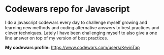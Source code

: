 # Codewars repo for Javascript
I do a javascript codewars every day to challenge myself growing and learning new methods and coding alternative answers to best practices and clever techniques. Lately I have been challenging myself to also give a one line answer on top of my version of best practices.

<i class="fa-brands fa-square-js"></i>

**My codewars profile:** https://www.codewars.com/users/KevinTap
